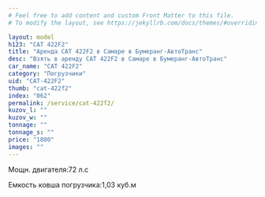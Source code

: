 ```yaml
---
# Feel free to add content and custom Front Matter to this file.
# To modify the layout, see https://jekyllrb.com/docs/themes/#overriding-theme-defaults

layout: model
h123: "CAT 422F2"
title: "Аренда CAT 422F2 в Самаре в Бумеранг-АвтоТранс"
desc: "Взять в аренду CAT 422F2 в Самаре в Бумеранг-АвтоТранс"
car_name: "CAT 422F2"
category: "Погрузчики"
uid: "CAT-422F2"
thumb: "cat-422f2"
index: "062"
permalink: /service/cat-422f2/
kuzov_l: ""
kuzov_w: ""
tonnage: ""
tonnage_s: ""
price: "1800"
images: ""
---
```


<span>Мощн. двигателя:</span><span>72 л.с</span>

<span>Емкость ковша погрузчика:</span><span>1,03 куб.м</span>
